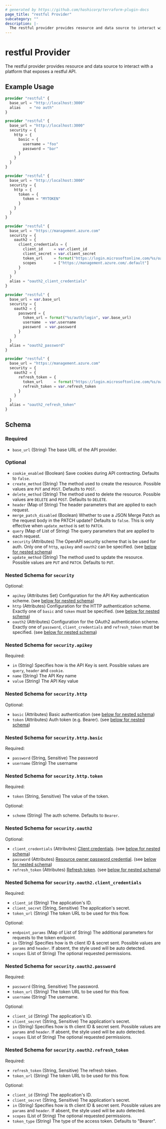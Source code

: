 ```yaml
---
# generated by https://github.com/hashicorp/terraform-plugin-docs
page_title: "restful Provider"
subcategory: ""
description: |-
  The restful provider provides resource and data source to interact with a platform that exposes a restful API.
---
```


# restful Provider

The restful provider provides resource and data source to interact with a platform that exposes a restful API.

## Example Usage

```terraform
provider "restful" {
  base_url = "http://localhost:3000"
  alias    = "no auth"
}

provider "restful" {
  base_url = "http://localhost:3000"
  security = {
    http = {
      basic = {
        username = "foo"
        password = "bar"
      }
    }
  }
}

provider "restful" {
  base_url = "http://localhost:3000"
  security = {
    http = {
      token = {
        token = "MYTOKEN"
      }
    }
  }
}

provider "restful" {
  base_url = "https://management.azure.com"
  security = {
    oauth2 = {
      client_credentials = {
        client_id     = var.client_id
        client_secret = var.client_secret
        token_url     = format("https://login.microsoftonline.com/%s/oauth2/v2.0/token", var.tenant_id)
        scopes        = ["https://management.azure.com/.default"]
      }
    }
  }
  alias = "oauth2_client_credentials"
}

provider "restful" {
  base_url = var.base_url
  security = {
    oauth2 = {
      password = {
        token_url = format("%s/auth/login", var.base_url)
        username  = var.username
        password  = var.password
      }
    }
  }
  alias = "oauth2_password"
}

provider "restful" {
  base_url = "https://management.azure.com"
  security = {
    oauth2 = {
      refresh_token = {
        token_url     = format("https://login.microsoftonline.com/%s/oauth2/v2.0/token", var.tenant_id)
        refresh_token = var.refresh_token
      }
    }
  }
  alias = "oauth2_refresh_token"
}
```

<!-- schema generated by tfplugindocs -->
## Schema

### Required

- `base_url` (String) The base URL of the API provider.

### Optional

- `cookie_enabled` (Boolean) Save cookies during API contracting. Defaults to `false`.
- `create_method` (String) The method used to create the resource. Possible values are `PUT` and `POST`. Defaults to `POST`.
- `delete_method` (String) The method used to delete the resource. Possible values are `DELETE` and `POST`. Defaults to `DELETE`.
- `header` (Map of String) The header parameters that are applied to each request.
- `merge_patch_disabled` (Boolean) Whether to use a JSON Merge Patch as the request body in the PATCH update? Defaults to `false`. This is only effective when `update_method` is set to `PATCH`.
- `query` (Map of List of String) The query parameters that are applied to each request.
- `security` (Attributes) The OpenAPI security scheme that is be used for auth. Only one of `http`, `apikey` and `oauth2` can be specified. (see [below for nested schema](#nestedatt--security))
- `update_method` (String) The method used to update the resource. Possible values are `PUT` and `PATCH`. Defaults to `PUT`.

<a id="nestedatt--security"></a>
### Nested Schema for `security`

Optional:

- `apikey` (Attributes Set) Configuration for the API Key authentication scheme. (see [below for nested schema](#nestedatt--security--apikey))
- `http` (Attributes) Configuration for the HTTP authentication scheme. Exactly one of `basic` and `token` must be specified. (see [below for nested schema](#nestedatt--security--http))
- `oauth2` (Attributes) Configuration for the OAuth2 authentication scheme. Exactly one of `password`, `client_credentials` and `refresh_token` must be specified. (see [below for nested schema](#nestedatt--security--oauth2))

<a id="nestedatt--security--apikey"></a>
### Nested Schema for `security.apikey`

Required:

- `in` (String) Specifies how is the API Key is sent. Possible values are `query`, `header` and `cookie`.
- `name` (String) The API Key name
- `value` (String) The API Key value


<a id="nestedatt--security--http"></a>
### Nested Schema for `security.http`

Optional:

- `basic` (Attributes) Basic authentication (see [below for nested schema](#nestedatt--security--http--basic))
- `token` (Attributes) Auth token (e.g. Bearer). (see [below for nested schema](#nestedatt--security--http--token))

<a id="nestedatt--security--http--basic"></a>
### Nested Schema for `security.http.basic`

Required:

- `password` (String, Sensitive) The password
- `username` (String) The username


<a id="nestedatt--security--http--token"></a>
### Nested Schema for `security.http.token`

Required:

- `token` (String, Sensitive) The value of the token.

Optional:

- `scheme` (String) The auth scheme. Defaults to `Bearer`.



<a id="nestedatt--security--oauth2"></a>
### Nested Schema for `security.oauth2`

Optional:

- `client_credentials` (Attributes) [Client credentials](https://www.rfc-editor.org/rfc/rfc6749#section-4.4). (see [below for nested schema](#nestedatt--security--oauth2--client_credentials))
- `password` (Attributes) [Resource owner password credential](https://www.rfc-editor.org/rfc/rfc6749#section-4.3). (see [below for nested schema](#nestedatt--security--oauth2--password))
- `refresh_token` (Attributes) [Refresh token](https://www.rfc-editor.org/rfc/rfc6749#section-6). (see [below for nested schema](#nestedatt--security--oauth2--refresh_token))

<a id="nestedatt--security--oauth2--client_credentials"></a>
### Nested Schema for `security.oauth2.client_credentials`

Required:

- `client_id` (String) The application's ID.
- `client_secret` (String, Sensitive) The application's secret.
- `token_url` (String) The token URL to be used for this flow.

Optional:

- `endpoint_params` (Map of List of String) The additional parameters for requests to the token endpoint.
- `in` (String) Specifies how is th client ID & secret sent. Possible values are `params` and `header`. If absent, the style used will be auto detected.
- `scopes` (List of String) The optional requested permissions.


<a id="nestedatt--security--oauth2--password"></a>
### Nested Schema for `security.oauth2.password`

Required:

- `password` (String, Sensitive) The password.
- `token_url` (String) The token URL to be used for this flow.
- `username` (String) The username.

Optional:

- `client_id` (String) The application's ID.
- `client_secret` (String, Sensitive) The application's secret.
- `in` (String) Specifies how is th client ID & secret sent. Possible values are `params` and `header`. If absent, the style used will be auto detected.
- `scopes` (List of String) The optional requested permissions.


<a id="nestedatt--security--oauth2--refresh_token"></a>
### Nested Schema for `security.oauth2.refresh_token`

Required:

- `refresh_token` (String, Sensitive) The refresh token.
- `token_url` (String) The token URL to be used for this flow.

Optional:

- `client_id` (String) The application's ID.
- `client_secret` (String, Sensitive) The application's secret.
- `in` (String) Specifies how is th client ID & secret sent. Possible values are `params` and `header`. If absent, the style used will be auto detected.
- `scopes` (List of String) The optional requested permissions.
- `token_type` (String) The type of the access token. Defaults to "Bearer".
